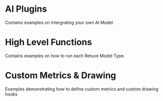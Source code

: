 # AI Plugins

Contains examples on intergrating your own AI Model

# High Level Functions

Contains examples on how to run each Retuve Model Type.

# Custom Metrics & Drawing

Examples demonstrating how to define custom metrics and custom drawing hooks